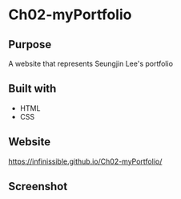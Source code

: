 # Ch02-myPortfolio

## Purpose
A website that represents Seungjin Lee's portfolio

## Built with
* HTML
* CSS

## Website
https://infinissible.github.io/Ch02-myPortfolio/

## Screenshot
<img src="./assets/images/Portfolio.gif" alt="" />
